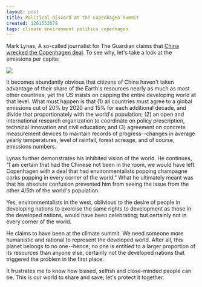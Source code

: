 ```yaml
---
layout: post
title: Political Discord at the Copenhagen Summit
created: 1261553078
tags: climate environment politics copenhagen
---
```

Mark Lynas, A so-called journalist for The Guardian claims that [China wrecked the Copenhagen deal](http://www.guardian.co.uk/environment/2009/dec/22/copenhagen-climate-change-mark-lynas). To see why, let's take a look at the emissions per capita:

<img src="http://upload.wikimedia.org/wikipedia/commons/4/4b/CO2_per_capita_per_country.png" />

It becomes abundantly obvious that citizens of China haven't taken advantage of their share of the Earth's resources nearly as much as most other countries, yet the US insists on capping the entire developing world at that level. What must happen is that (1) all countries must agree to a global emissions cut of 20% by 2020 and 15% for each additional decade, and divide that proportionately with the world's population; (2) an open and international research organization to coordinate on policy prescription, technical innovation and civil education; and (3) agreement on concrete measurement devices to maintain records of progress--changes in average yearly temperatures, level of rainfall, forest acreage, and of course, emissions numbers.

Lynas further demonstrates his inhibited vision of the world. He continues, "I am certain that had the Chinese not been in the room, we would have left Copenhagen with a deal that had environmentalists popping champagne corks popping in every corner of the world." What he ultimately meant was that his absolute confusion prevented him from seeing the issue from the other 4/5th of the world's population.

Yes, environmentalists in the west, oblivious to the desire of people in developing nations to exercise the same rights to development as those in the developed nations, would have been celebrating; but certainly not in every corner of the world.

He claims to have been at the climate summit. We need someone more humanistic and rational to represent the developed world. After all, this planet belongs to no one--hence, no one is entitled to a larger proportion of its resources than anyone else, certainly not the developed nations that triggered the problem in the first place.

It frustrates me to know how biased, selfish and close-minded people can be. This is our world to share and save; let's protect it together.
